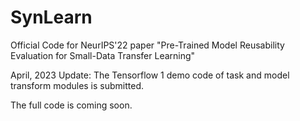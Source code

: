# SynLearn
Official Code for NeurIPS'22 paper "Pre-Trained Model Reusability Evaluation for Small-Data Transfer Learning"

April, 2023 Update: The Tensorflow 1 demo code of task and model transform modules is submitted. 

The full code is coming soon.
